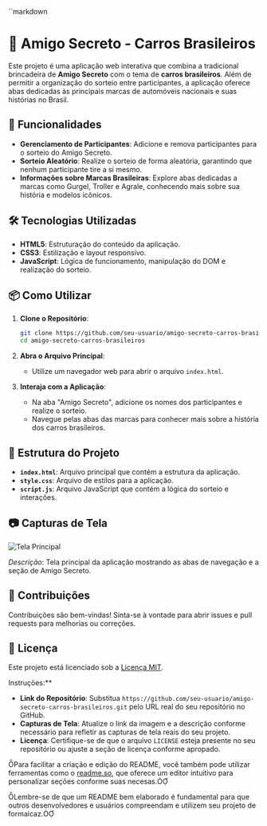 ``markdown
# 🎁 Amigo Secreto - Carros Brasileiros

Este projeto é uma aplicação web interativa que combina a tradicional brincadeira de **Amigo Secreto** com o tema de **carros brasileiros**. Além de permitir a organização do sorteio entre participantes, a aplicação oferece abas dedicadas às principais marcas de automóveis nacionais e suas histórias no Brasil.

## 🚀 Funcionalidades

- **Gerenciamento de Participantes**: Adicione e remova participantes para o sorteio do Amigo Secreto.
- **Sorteio Aleatório**: Realize o sorteio de forma aleatória, garantindo que nenhum participante tire a si mesmo.
- **Informações sobre Marcas Brasileiras**: Explore abas dedicadas a marcas como Gurgel, Troller e Agrale, conhecendo mais sobre sua história e modelos icônicos.

## 🛠️ Tecnologias Utilizadas

- **HTML5**: Estruturação do conteúdo da aplicação.
- **CSS3**: Estilização e layout responsivo.
- **JavaScript**: Lógica de funcionamento, manipulação do DOM e realização do sorteio.

## 📦 Como Utilizar

1. **Clone o Repositório**:
   ```bash
   git clone https://github.com/seu-usuario/amigo-secreto-carros-brasileiros.git
   cd amigo-secreto-carros-brasileiros
   ```

2. **Abra o Arquivo Principal**:
   - Utilize um navegador web para abrir o arquivo `index.html`.

3. **Interaja com a Aplicação**:
   - Na aba "Amigo Secreto", adicione os nomes dos participantes e realize o sorteio.
   - Navegue pelas abas das marcas para conhecer mais sobre a história dos carros brasileiros.

## 📖 Estrutura do Projeto

- **`index.html`**: Arquivo principal que contém a estrutura da aplicação.
- **`style.css`**: Arquivo de estilos para a aplicação.
- **`script.js`**: Arquivo JavaScript que contém a lógica do sorteio e interações.

## 📷 Capturas de Tela

![Tela Principal](https://via.placeholder.com/800x400)

*Descrição*: Tela principal da aplicação mostrando as abas de navegação e a seção de Amigo Secreto.

## 🤝 Contribuições

Contribuições são bem-vindas! Sinta-se à vontade para abrir issues e pull requests para melhorias ou correções.

## 📜 Licença

Este projeto está licenciado sob a [Licença MIT](LICENSE).

Instruções:**

- **Link do Repositório**: Substitua `https://github.com/seu-usuario/amigo-secreto-carros-brasileiros.git` pelo URL real do seu repositório no GitHub.
- **Capturas de Tela**: Atualize o link da imagem e a descrição conforme necessário para refletir as capturas de tela reais do seu projeto.
- **Licença**: Certifique-se de que o arquivo `LICENSE` esteja presente no seu repositório ou ajuste a seção de licença conforme apropado.

Para facilitar a criação e edição do README, você também pode utilizar ferramentas como o [readme.so](https://readme.so/), que oferece um editor intuitivo para personalizar seções conforme suas necesas.

Lembre-se de que um README bem elaborado é fundamental para que outros desenvolvedores e usuários compreendam e utilizem seu projeto de formaicaz. 
